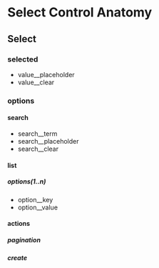 # Select Control Anatomy

## Select
### selected
  - value__placeholder
  - value__clear
### options
#### search
  - search__term
  - search__placeholder
  - search__clear
#### list
##### options(1..n)
  - option__key
  - option__value
#### actions
##### pagination
##### create


